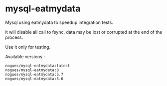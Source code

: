 # mysql-eatmydata

Mysql using eatmydata to speedup integration tests.

it will disable all call to fsync, data may be lost or corrupted at the end of the process. 

Use it only for testing.

Available versions : 

```
nogues/mysql-eatmydata:latest
nogues/mysql-eatmydata:8
nogues/mysql-eatmydata:5.7
nogues/mysql-eatmydata:5.6
```